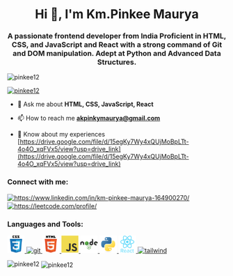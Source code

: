 <h1 align="center">Hi 👋, I'm Km.Pinkee Maurya</h1>
<h3 align="center">A passionate frontend developer from India
Proficient in HTML, CSS, and JavaScript and React with a strong command of Git and DOM manipulation. Adept at Python and Advanced Data Structures.</h3>

<p align="left"> <img src="https://komarev.com/ghpvc/?username=pinkee12&label=Profile%20views&color=0e75b6&style=flat" alt="pinkee12" /> </p>

<p align="left"> <a href="https://github.com/ryo-ma/github-profile-trophy"><img src="https://github-profile-trophy.vercel.app/?username=pinkee12" alt="pinkee12" /></a> </p>

- 💬 Ask me about **HTML, CSS, JavaScript, React**

- 📫 How to reach me **akpinkymaurya@gmail.com**

- 📄 Know about my experiences [https://drive.google.com/file/d/15egKy7Wy4xQUjMoBpLTt-4o4O_xqFVx5/view?usp=drive_link](https://drive.google.com/file/d/15egKy7Wy4xQUjMoBpLTt-4o4O_xqFVx5/view?usp=drive_link)

<h3 align="left">Connect with me:</h3>
<p align="left">
<a href="https://linkedin.com/in/https://www.linkedin.com/in/km-pinkee-maurya-164900270/" target="blank"><img align="center" src="https://raw.githubusercontent.com/rahuldkjain/github-profile-readme-generator/master/src/images/icons/Social/linked-in-alt.svg" alt="https://www.linkedin.com/in/km-pinkee-maurya-164900270/" height="30" width="40" /></a>
<a href="https://www.leetcode.com/https://leetcode.com/profile/" target="blank"><img align="center" src="https://raw.githubusercontent.com/rahuldkjain/github-profile-readme-generator/master/src/images/icons/Social/leet-code.svg" alt="https://leetcode.com/profile/" height="30" width="40" /></a>
</p>

<h3 align="left">Languages and Tools:</h3>
<p align="left"> <a href="https://www.w3schools.com/css/" target="_blank" rel="noreferrer"> <img src="https://raw.githubusercontent.com/devicons/devicon/master/icons/css3/css3-original-wordmark.svg" alt="css3" width="40" height="40"/> </a> <a href="https://git-scm.com/" target="_blank" rel="noreferrer"> <img src="https://www.vectorlogo.zone/logos/git-scm/git-scm-icon.svg" alt="git" width="40" height="40"/> </a> <a href="https://www.w3.org/html/" target="_blank" rel="noreferrer"> <img src="https://raw.githubusercontent.com/devicons/devicon/master/icons/html5/html5-original-wordmark.svg" alt="html5" width="40" height="40"/> </a> <a href="https://developer.mozilla.org/en-US/docs/Web/JavaScript" target="_blank" rel="noreferrer"> <img src="https://raw.githubusercontent.com/devicons/devicon/master/icons/javascript/javascript-original.svg" alt="javascript" width="40" height="40"/> </a> <a href="https://nodejs.org" target="_blank" rel="noreferrer"> <img src="https://raw.githubusercontent.com/devicons/devicon/master/icons/nodejs/nodejs-original-wordmark.svg" alt="nodejs" width="40" height="40"/> </a> <a href="https://www.python.org" target="_blank" rel="noreferrer"> <img src="https://raw.githubusercontent.com/devicons/devicon/master/icons/python/python-original.svg" alt="python" width="40" height="40"/> </a> <a href="https://reactjs.org/" target="_blank" rel="noreferrer"> <img src="https://raw.githubusercontent.com/devicons/devicon/master/icons/react/react-original-wordmark.svg" alt="react" width="40" height="40"/> </a> <a href="https://tailwindcss.com/" target="_blank" rel="noreferrer"> <img src="https://www.vectorlogo.zone/logos/tailwindcss/tailwindcss-icon.svg" alt="tailwind" width="40" height="40"/> </a> </p>

<p><img align="left" src="https://github-readme-stats.vercel.app/api/top-langs?username=pinkee12&show_icons=true&locale=en&layout=compact" alt="pinkee12" /></p>

<p>&nbsp;<img align="center" src="https://github-readme-stats.vercel.app/api?username=pinkee12&show_icons=true&locale=en" alt="pinkee12" /></p>

